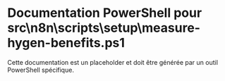# Documentation PowerShell pour src\n8n\scripts\setup\measure-hygen-benefits.ps1

Cette documentation est un placeholder et doit être générée par un outil PowerShell spécifique.
